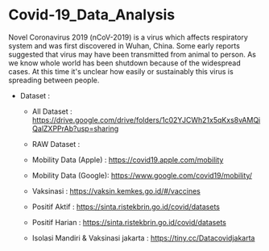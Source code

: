 # Covid-19_Data_Analysis
Novel Coronavirus 2019 (nCoV-2019) is a virus which affects respiratory system and was first discovered in Wuhan, China. Some early reports suggested that virus may have been transmitted from animal to person. As we know whole world has been shutdown because of the widespread cases. At this time it's unclear how easily or sustainably this virus is spreading between people.

- Dataset   :
  -  All Dataset : https://drive.google.com/drive/folders/1c02YJCWh21x5qKxs8vAMQiQalZXPPrAb?usp=sharing

  -  RAW Dataset :
    -  Mobility Data (Apple) : https://covid19.apple.com/mobility
    -  Mobility Data (Google): https://www.google.com/covid19/mobility/
    -  Vaksinasi : https://vaksin.kemkes.go.id/#/vaccines
    -  Positif Aktif : https://sinta.ristekbrin.go.id/covid/datasets
    -  Positif Harian : https://sinta.ristekbrin.go.id/covid/datasets
    -  Isolasi Mandiri & Vaksinasi jakarta : https://tiny.cc/Datacovidjakarta
